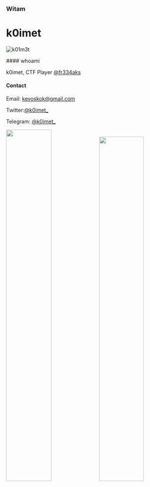 ### Witam

<h1> k0imet </h1>

<p align="left"> <img src="https://komarev.com/ghpvc/?username=k01m3t" alt="k01m3t" /> </p>
#### whoami
<p> k0imet, CTF Player <a href="https://twitter.com/fr334aks">@fr334aks</a> </p>

#### Contact

Email: kevoskok@gmail.com

Twitter:<a href="https://twitter.com/k0imet_">@k0imet_</a>

Telegram: <a href="https://t.me/K0imet_">@k0imet_</a>


<img src="https://github-readme-stats.vercel.app/api?username=k01m3t&show_icons=true" width="49.5%"> <img src="https://github-readme-stats.vercel.app/api/top-langs/?username=k01m3t&layout=compact" width="49%">
